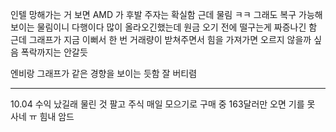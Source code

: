 인텔 망해가는 거 보면 AMD 가 후발 주자는 확실함
근데 물림 ㅋㅋ 그래도 복구 가능해보이는 물림이니 다행이다
많이 올라오긴했는데 원금 오기 전에 떨구는게 짜증나긴 함
근데 그래프가 지금 이뻐서 한 번 거래량이 받쳐주면서 힘을 가져가면 오르지 않을까 싶음
폭락까지는 안갈듯

엔비랑 그래프가 같은 경향을 보이는 듯함
잘 버티렴

---

10.04
수익 났길래 물린 것 팔고 주식 매일 모으기로 구매 중
163달러만 오면 기를 못 사네 ㅠ
힘내 암드